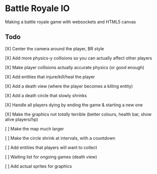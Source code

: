 # Battle Royale IO

Making a battle royale game with websockets and HTML5 canvas

## Todo

[X] Center the camera around the player, BR style

[X] Add more physics-y collisions so you can actually affect other players

[X] Make player collisions actually accurate physics (or good enough)

[X] Add entities that injure/kill/heal the player

[X] Add a death view (where the player becomes a killing entity)

[X] Add a death circle that slowly shrinks

[X] Handle all players dying by ending the game & starting a new one

[X] Make the graphics not _totally_ terrible (better colours, health bar, show alive players/hp)

[ ] Make the map much larger

[ ] Make the circle shrink at intervals, with a countdown

[ ] Add entities that players will want to collect

[ ] Waiting list for ongoing games (death view)

[ ] Add actual sprites for graphics
